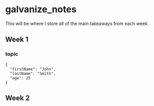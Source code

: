 # galvanize_notes
This will be where I store all of the main takeaways from each week.

## Week 1
### topic


```
{
  "firstName": "John",
  "lastName": "Smith",
  "age": 25
}
```

## Week 2
